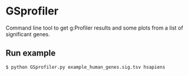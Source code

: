# GSprofiler
Command line tool to get g:Profiler results and some plots from a list of significant genes. 

## Run example

```
$ python GSprofiler.py example_human_genes.sig.tsv hsapiens
```
